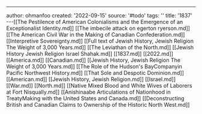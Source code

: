 ---
author: ohmanfoo
created: '2022-09-15'
source: '#todo'
tags: ''
title: '1837'
---[[The Pestilence of American Colonialisms and the Emergence of an Exceptionalist Identity.md]]
[[The imbecile attack on egerton ryerson.md]]
[[The American Civil War in the Making of Canadian Confederation.md]]
[[Interpretive Sovereignty.md]]
[[Full text of Jewish History, Jewish Religion The Weight of 3,000 Years.md]]
[[The Leviathan of the North.md]]
[[Jewish History Jewish Religion Israel Shahak.md]]
[[1837.md]]
[[2022.md]]
[[America.md]]
[[Canadian.md]]
[[Jewish History, Jewish Religion The Weight of 3,000 Years.md]]
[[The Role of the Hudson's BayCompanyin Pacific Northwest History.md]]
[[That Sole and Despotic Dominion.md]]
[[American.md]]
[[Jewish History, Jewish Religion.md]]
[[Israel.md]]
[[War.md]]
[[North.md]]
[[Native Mixed Blood and White Wives of Laborers at Fort Nisqually.md]]
[[Anishinaabe Articulations of Nationhood in TreatyMaking with the United States and Canada.md]]
[[Deconstructing British and Canadian Claims to Ownership of the Historic North West.md]]
